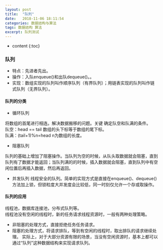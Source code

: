 ```yaml
---
layout: post
title:  "队列"
date:   2018-11-06 18:11:54
categories: 数据结构与算法
tags: 数据结构 算法
excerpt: 队列测试
---
```


* content
{:toc}

### 队列
- 特点：先进者先出。
- 操作：入队enqueue()和出队dequeue()。。
- 实现：数组实现的队列叫作顺序队列（有界队列）；用链表实现的队列叫作链式队列（无界队列）。


#### 队列的分类
- 循环队列

将数组的首尾进行相连。解决数据搬移的问题。关键 确定队空和队满的条件。<br>
队空：head == tail 数组的头下标等于数组的尾下标。<br>
队满：(tail+1)%n=head  n为数组的长度。
- 阻塞队列

队列的基础上增加了阻塞操作。当队列为空的时候，从队头取数据就会阻塞，直到队列有了数据才能返回；当队列满的的时候，插入数据就会阻塞，直到队列中有空闲位置后再插入数据，然后再返回。

- 并发队列
线程安全的队列。简单的实现方式是直接在enqueue()、dequeue()方法加上锁，但锁粒度大并发度会比较低，同一时刻仅允许一个存或取操作。

#### 队列的应用
线程池，数据库连接池，分布式队列等。<br>
线程池没有空闲的线程时，新的任务请求线程资源时，一般有两种处理策略。
- 非阻塞的处理方式，直接拒绝任务任务请求。
- 阻塞的处理方式，将请求排队，等到有空闲的线程时，取出排队的请求继续处理。
实际上，对于大部分资源有限的场景，当没有空闲资源时，基本上都可以通过“队列”这种数据结构来实现请求队列。